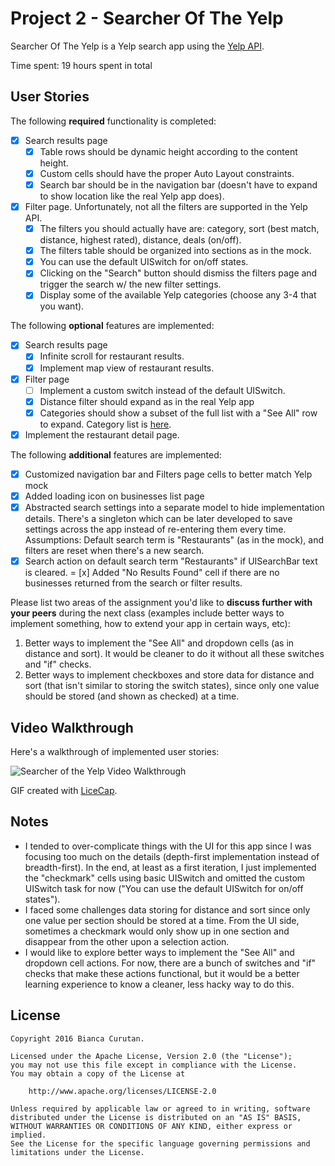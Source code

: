 # Project 2 - Searcher Of The Yelp

Searcher Of The Yelp is a Yelp search app using the [Yelp API](http://www.yelp.com/developers/documentation/v2/search_api).

Time spent: 19 hours spent in total

## User Stories

The following **required** functionality is completed:

- [x] Search results page
   - [x] Table rows should be dynamic height according to the content height.
   - [x] Custom cells should have the proper Auto Layout constraints.
   - [x] Search bar should be in the navigation bar (doesn't have to expand to show location like the real Yelp app does).
- [x] Filter page. Unfortunately, not all the filters are supported in the Yelp API.
   - [x] The filters you should actually have are: category, sort (best match, distance, highest rated), distance, deals (on/off).
   - [x] The filters table should be organized into sections as in the mock.
   - [x] You can use the default UISwitch for on/off states.
   - [x] Clicking on the "Search" button should dismiss the filters page and trigger the search w/ the new filter settings.
   - [x] Display some of the available Yelp categories (choose any 3-4 that you want).

The following **optional** features are implemented:

- [x] Search results page
   - [x] Infinite scroll for restaurant results.
   - [x] Implement map view of restaurant results.
- [x] Filter page
   - [ ] Implement a custom switch instead of the default UISwitch.
   - [x] Distance filter should expand as in the real Yelp app
   - [x] Categories should show a subset of the full list with a "See All" row to expand. Category list is [here](http://www.yelp.com/developers/documentation/category_list).
- [x] Implement the restaurant detail page.

The following **additional** features are implemented:

- [x] Customized navigation bar and Filters page cells to better match Yelp mock
- [x] Added loading icon on businesses list page
- [x] Abstracted search settings into a separate model to hide implementation details. There's a singleton which can be later developed to save settings across the app instead of re-entering them every time. Assumptions: Default search term is "Restaurants" (as in the mock), and filters are reset when there's a new search.
- [x] Search action on default search term "Restaurants" if UISearchBar text is cleared.
= [x] Added "No Results Found" cell if there are no businesses returned from the search or filter results.

Please list two areas of the assignment you'd like to **discuss further with your peers** during the next class (examples include better ways to implement something, how to extend your app in certain ways, etc):

1. Better ways to implement the "See All" and dropdown cells (as in distance and sort). It would be cleaner to do it without all these switches and "if" checks.
2. Better ways to implement checkboxes and store data for distance and sort (that isn't similar to storing the switch states), since only one value should be stored (and shown as checked) at a time. 

## Video Walkthrough

Here's a walkthrough of implemented user stories:

<img src='http://i.imgur.com/DTeFdiG.gif' title='Searcher of the Yelp Video Walkthrough' width='' alt='Searcher of the Yelp Video Walkthrough' />

GIF created with [LiceCap](http://www.cockos.com/licecap/).

## Notes

- I tended to over-complicate things with the UI for this app since I was focusing too much on the details (depth-first implementation instead of breadth-first). In the end, at least as a first iteration, I just implemented the "checkmark" cells using basic UISwitch and omitted the custom UISwitch task for now ("You can use the default UISwitch for on/off states").
- I faced some challenges data storing for distance and sort since only one value per section should be stored at a time. From the UI side, sometimes a checkmark would only show up in one section and disappear from the other upon a selection action.
- I would like to explore better ways to implement the "See All" and dropdown cell actions. For now, there are a bunch of switches and "if" checks that make these actions functional, but it would be a better learning experience to know a cleaner, less hacky way to do this. 

## License

    Copyright 2016 Bianca Curutan.

    Licensed under the Apache License, Version 2.0 (the "License");
    you may not use this file except in compliance with the License.
    You may obtain a copy of the License at

        http://www.apache.org/licenses/LICENSE-2.0

    Unless required by applicable law or agreed to in writing, software
    distributed under the License is distributed on an "AS IS" BASIS,
    WITHOUT WARRANTIES OR CONDITIONS OF ANY KIND, either express or implied.
    See the License for the specific language governing permissions and
    limitations under the License.
